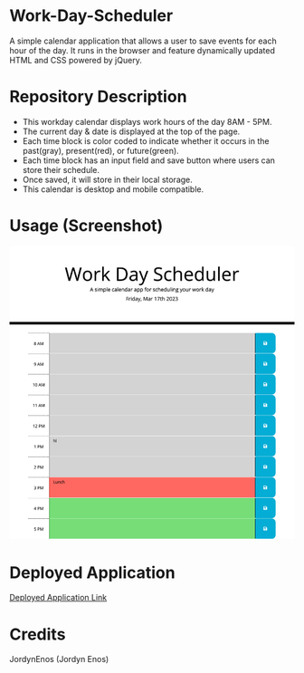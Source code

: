 # Work-Day-Scheduler

A simple calendar application that allows a user to save events for each hour of the day. It runs in the browser and feature dynamically updated HTML and CSS powered by jQuery.

# Repository Description

- This workday calendar displays work hours of the day 8AM - 5PM.
- The current day & date is displayed at the top of the page.
- Each time block is color coded to indicate whether it occurs in the past(gray), present(red), or future(green).
- Each time block has an input field and save button where users can store their schedule.
- Once saved, it will store in their local storage.
- This calendar is desktop and mobile compatible.

# Usage (Screenshot)

![Screenshot of Work Day Scheduler](https://github.com/JordynEnos/3rd-party-api-workday-schedule/blob/fc15033b82ed8c982e9e0cd1d89149ad813c9bee/workday-scheduler-screenshot.png)

# Deployed Application 

[Deployed Application Link](https://jordynenos.github.io/api-code-quiz/)


# Credits

JordynEnos (Jordyn Enos)